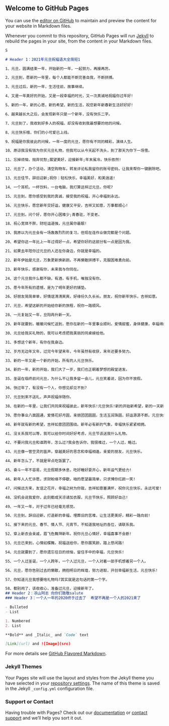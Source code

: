 ## Welcome to GitHub Pages

You can use the [editor on GitHub](https://github.com/HyL-JAY/2021-Yangzhi/edit/gh-pages/index.md) to maintain and preview the content for your website in Markdown files.

Whenever you commit to this repository, GitHub Pages will run [Jekyll](https://jekyllrb.com/) to rebuild the pages in your site, from the content in your Markdown files.





```markdown
S

# Header 1：2021年元旦祝福语大全简短1

1、元旦，圆满结束一年，开始新的一年，一起努力，再接再厉。

2、元旦到，愿新的一年里，每个人都能不断完善自我，不断拼搏。

3、元旦过后，新的一年，生活往前，故事继续。

4、又是一年美好的开始，又是一段幸福的时光，又一次真诚地祝福你过年好!

5、新的一年，新的心愿，新的希望，新的生活，祝您新年新春新生活好好好!

6、越来越长大之后，会发现新年只是一个新年，没有快乐二字。

7、元旦到了，我收到好多人的祝福，却没有收到我最想要的他的问候。

8、元旦快乐哦，你们的小可爱已上线。

9、祝福是你我彼此的问候，一年一度的元旦，愿你有不同的精彩，演绎人生。

10、原谅我没有钱为你买元旦礼物，但我可以从今天起不洗头，到了那天为你下一场雪。

11、忘掉烦恼，抛弃忧愁;展望美好，迎接新年;年末虽冷，快乐依然!

12、元旦了，办个活动，清空购物车。转发评论私我留你的账号密码，让我来帮你一键删除吧。

13、元旦佳节，辞旧迎新;祝你：轻松快乐，幸福美好，和美逍遥!

14、一个耳机，一杯饮料，一台电脑，我打算这样过元旦。你呢?

15、元旦到，愿你感受到我的真诚，接受我的祝福，开心幸福到永远。

16、元旦快乐，愿您新年交好运，健康又平安，吉祥又如意，万事都顺心!

17、元旦到，问个好，愿你开心困难少;青春驻，不变老。

18、祝心宽体不胖，财旺运道强，元旦属你最靓!

19、我原以为元旦会有一场轰轰烈烈的复习，但现在连作业做完都是个问题。

20、希望你这一年比上一年过得好一点，希望你好的这部分有一点是因为我。

21、如果去年陪你过元旦的人还在你身边，你就是幸福的。

22、新年伊始是元旦，万象更新换新颜。不再懒散拼搏干，克服困难勇向前。

23、新年快乐，感谢有你，未来我与你同在。

24、这个元旦我什么都不缺，有酒，有手机，唯独没有你。

25、愿今年所有的遗憾，是为了明年更好的铺垫。

26、好朋友简简单单，好情谊清清爽爽，好缘份久久长长。朋友，祝你新年快乐，吉祥如意。

27、元旦，希望这新的开始给你新的旅程，祝你一路顺风。

28、一元复始又一年，旦阳冉升新一天。

29、新年就要到，暖暖问候忙送到，愿你在新的一年里事业顺利，爱情甜蜜，身体健康，幸福绵绵!

30、元旦给我买礼物的，我可以考虑把我美丽的同桌嫁给他。

31、多想这个新年，有你在我身边。

32、岁月无边年又年，过完今年望来年，今年虽然有收获，来年还要多努力。

33、新的一年又是一个新的开始，所有的人元旦快乐。

34、新的一年，新的开始，我们大了一岁，我们也正朝着梦想的殿堂进发。

35、圣诞在临终前问元旦，为什么不让我多留一会儿，元旦笑着说，因为你不放假。

36、快过年了，有没有一个人，你想见却见不到?

37、元旦到来不送礼，声声祝福伴随你。

38、在新的一年里，让我们共同来祝福彼此，新年快乐!元旦快乐!新的开始新希望，新的一天新阳光。

39、愿你事业八面圆通，爱情花好月圆，亲朋团团圆圆，生活玉润珠圆，好运源源不断。元旦快乐!

40、新年就有新的希望，吉祥如意团团围绕。新年必有新的气象，幸福快乐紧紧相拥。

41、没关系我可以等，我可以给你时间好好考虑，元旦节该送我什么礼物。

42、不要问我元旦和谁跨年，怎么过?我会告诉你，我很难过，一个人过，略过。

43、元旦像一管空灵的笛声，穿越美好的思念和幸福相逢。亲爱的朋友，元旦快乐。

44、新年怎么了，不就是早点吃饭罢了。

45、奋斗一年不容易，元旦假期多休息，吃好睡好耍开心，新年运气更给力!

46、新年人人忙许愿，求财盼缘不停歇，咱的愿望最简单，只求博你红颜一笑!

47、问候远方来，友谊之花开，幸福之树为你栽，吉祥如意塞满怀，祝你元旦快乐，永远可爱!

48、没机会说我爱你，此刻都成天凉请加衣服，元旦节快乐，照顾好自己!

49、一年又一年，对于过年已经毫无感觉。

50、元旦到，辞旧迎新，打造新的幸福，埋葬旧的苦难，让生活更美好，精彩一路向前!

51、接下来的元旦、春节、情人节、元宵节，不知道我地址的各位，请联系我。

52、穿上新衣会亲戚，眉飞色舞拜新年。祝你元旦心情好，幸福喜事不会断!

53、元旦已来到，心情如蝶舞。祝福送给你，愿你展笑颜，踏上悠闲路!

54、元旦就要到了，愿你遗忘往日的烦恼，留住手中的幸福，元旦快乐!

55、一个人过圣诞，一个人跨年，一个人过元旦，一个人对着一部手机想着另一个人。

56、元旦，愿你告别过去的懒散，拥抱明日的辉煌，努力进取，开创幸福新生活，元旦快乐!

57、你知道元旦我想要啥礼物吗?其实就是这句话的第一个字。

58、都别闹了，该收收心，准备过元旦，迎接新年了。
## Header 2：凉山阿志 向你们致敬salute
### Header 3：一个人一年的2020终于过去了  希望不再是一个人的2021来了 

- Bulleted
- List

1. Numbered
2. List

**Bold** and _Italic_ and `Code` text

[Link](url) and ![Image](src)
```

For more details see [GitHub Flavored Markdown](https://guides.github.com/features/mastering-markdown/).

### Jekyll Themes

Your Pages site will use the layout and styles from the Jekyll theme you have selected in your [repository settings](https://github.com/HyL-JAY/2021-Yangzhi/settings). The name of this theme is saved in the Jekyll `_config.yml` configuration file.

### Support or Contact

Having trouble with Pages? Check out our [documentation](https://docs.github.com/categories/github-pages-basics/) or [contact support](https://github.com/contact) and we’ll help you sort it out.
